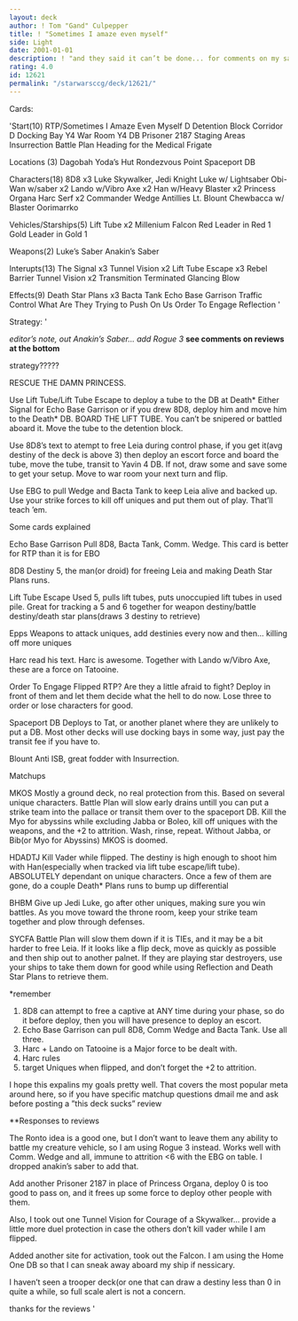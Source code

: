 ```yaml
---
layout: deck
author: ! Tom "Gand" Culpepper
title: ! "Sometimes I amaze even myself"
side: Light
date: 2001-01-01
description: ! "and they said it can’t be done... for comments on my sanity, see HEBO."
rating: 4.0
id: 12621
permalink: "/starwarsccg/deck/12621/"
---
```

Cards: 

'Start(10)
RTP/Sometimes I Amaze Even Myself
D Detention Block Corridor
D Docking Bay
Y4 War Room
Y4 DB
Prisoner 2187
Staging Areas
Insurrection
Battle Plan
Heading for the Medical Frigate

Locations (3)
Dagobah Yoda’s Hut
Rondezvous Point
Spaceport DB

Characters(18)
8D8 x3
Luke Skywalker, Jedi Knight
Luke w/ Lightsaber
Obi-Wan w/saber x2
Lando w/Vibro Axe x2
Han w/Heavy Blaster x2
Princess Organa
Harc Serf x2
Commander Wedge Antillies
Lt. Blount
Chewbacca w/ Blaster
Oorimarrko

Vehicles/Starships(5)
Lift Tube x2
Millenium Falcon
Red Leader in Red 1
Gold Leader in Gold 1

Weapons(2)
Luke’s Saber
Anakin’s Saber

Interupts(13)
The Signal x3
Tunnel Vision x2
Lift Tube Escape x3
Rebel Barrier
Tunnel Vision x2
Transmition Terminated
Glancing Blow

Effects(9)
Death Star Plans x3
Bacta Tank
Echo Base Garrison
Traffic Control
What Are They Trying to Push On Us
Order To Engage
Reflection '

Strategy: '

*editor’s note, out Anakin’s Saber... add Rogue 3*
**see comments on reviews at the bottom**

strategy?????

  RESCUE THE DAMN PRINCESS.

  Use Lift Tube/Lift Tube Escape to deploy a tube to the DB at Death* Either Signal for Echo Base Garrison or if you drew 8D8, deploy him and move him to the Death* DB.  BOARD THE LIFT TUBE.	You can’t be snipered or battled aboard it.  Move the tube to the detention block.

  Use 8D8’s text to atempt to free Leia during control phase, if you get it(avg destiny of the deck is above 3) then deploy an escort force and board the tube, move the tube, transit to Yavin 4 DB.  If not, draw some and save some to get your setup.  Move to war room your next turn and flip.

  Use EBG to pull Wedge and Bacta Tank to keep Leia alive and backed up.  Use your strike forces to kill off uniques and put them out of play.	That’ll teach ’em.

Some cards explained

Echo Base Garrison Pull 8D8, Bacta Tank, Comm. Wedge.	This card is better for RTP than it is for EBO

8D8  Destiny 5, the man(or droid) for freeing Leia and making Death Star Plans runs.

Lift Tube Escape  Used 5, pulls lift tubes, puts unoccupied lift tubes in used pile.  Great for tracking a 5 and 6 together for weapon destiny/battle destiny/death star plans(draws 3 destiny to retrieve)

Epps Weapons to attack uniques, add destinies every now and then... killing off more uniques

Harc  read his text.  Harc is awesome.  Together with Lando w/Vibro Axe, these are a force on Tatooine.

Order To Engage  Flipped RTP?	Are they a little afraid to fight?  Deploy in front of them and let them decide what the hell to do now.  Lose three to order or lose characters for good.

Spaceport DB  Deploys to Tat, or another planet where they are unlikely to put a DB.  Most other decks will use docking bays in some way, just pay the transit fee if you have to.

Blount Anti ISB, great fodder with Insurrection.



Matchups

MKOS  Mostly a ground deck, no real protection from this.  Based on several unique characters.  Battle Plan will slow early drains untill you can put a strike team into the pallace or transit them over to the spaceport DB.  Kill the Myo for abyssins while excluding Jabba or Boleo, kill off uniques with the weapons, and the +2 to attrition.	Wash, rinse, repeat.  Without Jabba,  or Bib(or Myo for Abyssins) MKOS is doomed.

HDADTJ  Kill Vader while flipped.  The destiny is high enough to shoot him with Han(especially when tracked via lift tube escape/lift tube).  ABSOLUTELY dependant on unique characters.  Once a few of them are gone, do a couple Death* Plans runs to bump up differential

BHBM  Give up Jedi Luke, go after other uniques, making sure you win battles.	As you move toward the throne room, keep your strike team together and plow through defenses.

SYCFA	Battle Plan will slow them down if it is TIEs, and it may be a bit harder to free Leia.  If it looks like a flip deck, move as quickly as possible and then ship out to another palnet.  If they are playing star destroyers, use your ships to take them down for good while using Reflection and Death Star Plans to retrieve them.

*remember
  1) 8D8 can attempt to free a captive at ANY time during your phase, so do it before deploy, then you will have presence to deploy an escort.
  2) Echo Base Garrison can pull 8D8, Comm Wedge and Bacta Tank.  Use all three.
  3) Harc + Lando on Tatooine is a Major force to be dealt with.
  4) Harc rules
  5) target Uniques when flipped, and don’t forget the +2 to attrition.

I hope this expalins my goals pretty well.  That covers the most popular meta around here, so if you have specific matchup questions dmail me and ask before posting a ”this deck sucks” review



**Responses to reviews

The Ronto idea is a good one, but I don’t want to leave them any ability to battle my creature vehicle, so I am using Rogue 3 instead.  Works well with Comm. Wedge and all, immune to attrition <6 with the EBG on table.  I dropped anakin’s saber to add that.

Add another Prisoner 2187 in place of Princess Organa, deploy 0 is too good to pass on, and it frees up some force to deploy other people with them.

Also, I took out one Tunnel Vision for Courage of a Skywalker...  provide a little more duel protection in case the others don’t kill vader while I am flipped.

Added another site for activation, took out the Falcon.  I am using the Home One DB so that I can sneak away aboard my ship if nessicary.

I haven’t seen a trooper deck(or one that can draw a destiny less than 0 in quite a while, so full scale alert is not a concern.

thanks for the reviews '
